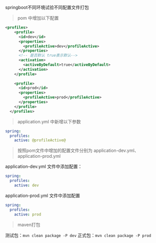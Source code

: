 springboot不同环境试验不同配置文件打包

> pom 中增加以下配置
```xml
<profiles>
    <profile>
      <id>dev</id>
      <properties>
        <profileActive>dev</profileActive>
      </properties>
      <!-- 是否默认 true表示默认-->
      <activation>
        <activeByDefault>true</activeByDefault>
      </activation>
    </profile>
 
    <profile>
      <id>prod</id>
      <properties>
        <profileActive>prod</profileActive>
      </properties>
    </profile>
  </profiles>
```

> application.yml 中新增以下参数
```yaml
spring:
  profiles:
    active: @profileActive@
```

> 按照pom文件中增加的配置文件分别为 application-dev.yml、 application-prod.yml

application-dev.yml 文件中添加配置：
```yaml
spring:
  profiles:
    active: dev
```

application-prod.yml 文件中添加配置
```yaml
spring:
  profiles:
    active: prod
```

> maven打包

测试包：`mvn clean package -P dev`
正式包：`mvn clean package -P prod`












































